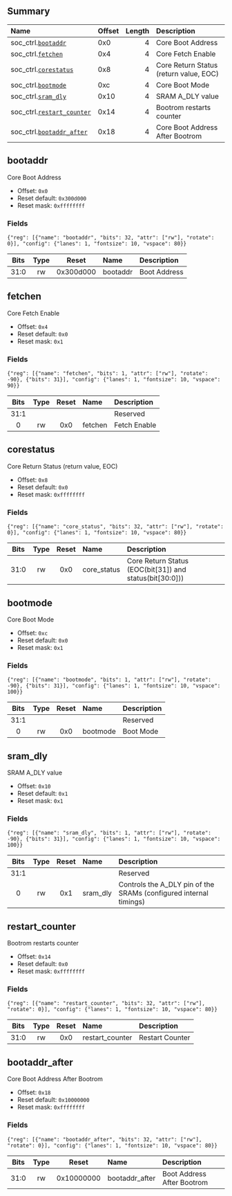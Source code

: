## Summary

| Name                                           | Offset   |   Length | Description                            |
|:-----------------------------------------------|:---------|---------:|:---------------------------------------|
| soc_ctrl.[`bootaddr`](#bootaddr)               | 0x0      |        4 | Core Boot Address                      |
| soc_ctrl.[`fetchen`](#fetchen)                 | 0x4      |        4 | Core Fetch Enable                      |
| soc_ctrl.[`corestatus`](#corestatus)           | 0x8      |        4 | Core Return Status (return value, EOC) |
| soc_ctrl.[`bootmode`](#bootmode)               | 0xc      |        4 | Core Boot Mode                         |
| soc_ctrl.[`sram_dly`](#sram_dly)               | 0x10     |        4 | SRAM A_DLY value                       |
| soc_ctrl.[`restart_counter`](#restart_counter) | 0x14     |        4 | Bootrom restarts counter               |
| soc_ctrl.[`bootaddr_after`](#bootaddr_after)   | 0x18     |        4 | Core Boot Address After Bootrom        |

## bootaddr
Core Boot Address
- Offset: `0x0`
- Reset default: `0x300d000`
- Reset mask: `0xffffffff`

### Fields

```wavejson
{"reg": [{"name": "bootaddr", "bits": 32, "attr": ["rw"], "rotate": 0}], "config": {"lanes": 1, "fontsize": 10, "vspace": 80}}
```

|  Bits  |  Type  |   Reset   | Name     | Description   |
|:------:|:------:|:---------:|:---------|:--------------|
|  31:0  |   rw   | 0x300d000 | bootaddr | Boot Address  |

## fetchen
Core Fetch Enable
- Offset: `0x4`
- Reset default: `0x0`
- Reset mask: `0x1`

### Fields

```wavejson
{"reg": [{"name": "fetchen", "bits": 1, "attr": ["rw"], "rotate": -90}, {"bits": 31}], "config": {"lanes": 1, "fontsize": 10, "vspace": 90}}
```

|  Bits  |  Type  |  Reset  | Name    | Description   |
|:------:|:------:|:-------:|:--------|:--------------|
|  31:1  |        |         |         | Reserved      |
|   0    |   rw   |   0x0   | fetchen | Fetch Enable  |

## corestatus
Core Return Status (return value, EOC)
- Offset: `0x8`
- Reset default: `0x0`
- Reset mask: `0xffffffff`

### Fields

```wavejson
{"reg": [{"name": "core_status", "bits": 32, "attr": ["rw"], "rotate": 0}], "config": {"lanes": 1, "fontsize": 10, "vspace": 80}}
```

|  Bits  |  Type  |  Reset  | Name        | Description                                             |
|:------:|:------:|:-------:|:------------|:--------------------------------------------------------|
|  31:0  |   rw   |   0x0   | core_status | Core Return Status (EOC(bit[31]) and status(bit[30:0])) |

## bootmode
Core Boot Mode
- Offset: `0xc`
- Reset default: `0x0`
- Reset mask: `0x1`

### Fields

```wavejson
{"reg": [{"name": "bootmode", "bits": 1, "attr": ["rw"], "rotate": -90}, {"bits": 31}], "config": {"lanes": 1, "fontsize": 10, "vspace": 100}}
```

|  Bits  |  Type  |  Reset  | Name     | Description   |
|:------:|:------:|:-------:|:---------|:--------------|
|  31:1  |        |         |          | Reserved      |
|   0    |   rw   |   0x0   | bootmode | Boot Mode     |

## sram_dly
SRAM A_DLY value
- Offset: `0x10`
- Reset default: `0x1`
- Reset mask: `0x1`

### Fields

```wavejson
{"reg": [{"name": "sram_dly", "bits": 1, "attr": ["rw"], "rotate": -90}, {"bits": 31}], "config": {"lanes": 1, "fontsize": 10, "vspace": 100}}
```

|  Bits  |  Type  |  Reset  | Name     | Description                                                       |
|:------:|:------:|:-------:|:---------|:------------------------------------------------------------------|
|  31:1  |        |         |          | Reserved                                                          |
|   0    |   rw   |   0x1   | sram_dly | Controls the A_DLY pin of the SRAMs (configured internal timings) |

## restart_counter
Bootrom restarts counter
- Offset: `0x14`
- Reset default: `0x0`
- Reset mask: `0xffffffff`

### Fields

```wavejson
{"reg": [{"name": "restart_counter", "bits": 32, "attr": ["rw"], "rotate": 0}], "config": {"lanes": 1, "fontsize": 10, "vspace": 80}}
```

|  Bits  |  Type  |  Reset  | Name            | Description     |
|:------:|:------:|:-------:|:----------------|:----------------|
|  31:0  |   rw   |   0x0   | restart_counter | Restart Counter |

## bootaddr_after
Core Boot Address After Bootrom
- Offset: `0x18`
- Reset default: `0x10000000`
- Reset mask: `0xffffffff`

### Fields

```wavejson
{"reg": [{"name": "bootaddr_after", "bits": 32, "attr": ["rw"], "rotate": 0}], "config": {"lanes": 1, "fontsize": 10, "vspace": 80}}
```

|  Bits  |  Type  |   Reset    | Name           | Description                |
|:------:|:------:|:----------:|:---------------|:---------------------------|
|  31:0  |   rw   | 0x10000000 | bootaddr_after | Boot Address After Bootrom |

